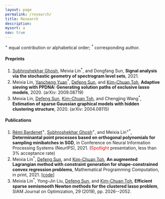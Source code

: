 ```yaml
---
layout: page
permalink: /research/
title: Research
description: 
mysort: a
nav: true
---
```


<sup>+</sup> equal contribution or alphabetical order; <sup>*</sup> corresponding author.

<h4>Preprints</h4>

1. <a href="https://subhro-ghosh.github.io/" style="text-decoration: underline;"> Subhroshekhar Ghosh</a>, Meixia Lin<sup>*</sup>, and Dongfang Sun, <strong>Signal analysis via the stochastic geometry of spectrogram level sets</strong>, 2021.
2. Meixia Lin, <a href="https://sites.google.com/site/yuanyanchengpaul/home" style="text-decoration: underline;"> Yancheng Yuan</a><sup>*</sup>, <a href="https://www.polyu.edu.hk/ama/profile/dfsun/" style="text-decoration: underline;"> Defeng Sun</a>, and <a href="https://blog.nus.edu.sg/mattohkc/" style="text-decoration: underline;"> Kim-Chuan Toh</a>, <strong>Adaptive sieving with PPDNA: Generating solution paths of exclusive lasso models</strong>, 2020. (arXiv: 2009.08719)
3. Meixia Lin, <a href="https://www.polyu.edu.hk/ama/profile/dfsun/" style="text-decoration: underline;"> Defeng Sun</a>, <a href="https://blog.nus.edu.sg/mattohkc/" style="text-decoration: underline;"> Kim-Chuan Toh</a>, and Chengjing Wang<sup>*</sup>, <strong>Estimation of sparse Gaussian graphical models with hidden clustering structure</strong>, 2020. (arXiv: 2004.08115)


<h4>Publications</h4>

1. <a href="https://rbardenet.github.io/" style="text-decoration: underline;"> Rémi Bardenet</a><sup>+</sup>, <a href="https://subhro-ghosh.github.io/" style="text-decoration: underline;"> Subhroshekhar Ghosh</a><sup>+</sup>, and Meixia Lin<sup>+*</sup>, <strong>Determinantal point processes based on orthogonal polynomials for sampling minibatches in SGD</strong>, in Conference on Neural Information Processing Systems (NeurIPS), 2021. (<span style="color:red">Spotlight</span> presentation, less than 3% acceptance rate)
2. Meixia Lin<sup>*</sup>, <a href="https://www.polyu.edu.hk/ama/profile/dfsun/" style="text-decoration: underline;"> Defeng Sun</a>, and <a href="https://blog.nus.edu.sg/mattohkc/" style="text-decoration: underline;"> Kim-Chuan Toh</a>, <strong>An augmented Lagrangian method with constraint generation for shape-constrained convex regression problems</strong>, Mathematical Programming Computation, in print, 2021. <a href="https://doi.org/10.5281/zenodo.5543733" style="text-decoration: underline;">[code]</a>
3. Meixia Lin<sup>*</sup>, Yong-Jin Liu, <a href="https://www.polyu.edu.hk/ama/profile/dfsun/" style="text-decoration: underline;"> Defeng Sun</a>, and <a href="https://blog.nus.edu.sg/mattohkc/" style="text-decoration: underline;"> Kim-Chuan Toh</a>, <strong>Efficient sparse semismooth Newton methods for the clustered lasso problem</strong>, SIAM Journal on Optimization, 29 (2019), pp. 2026--2052.

